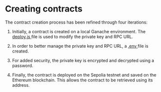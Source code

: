 # Creating contracts

The contract creation process has been refined through four iterations:

1. Initially, a contract is created on a local Ganache environment. The [deploy.js ](https://github.com/karim-mttk/smart-contracts-blockchain/blob/c8b4ce89160ca4ff55ea08a5e5dda775e6df31c8/deploy.js) file is used to modify the private key and RPC URL.

2. In order to better manage the private key and RPC URL, a [.env ](https://github.com/karim-mttk/smart-contracts-blockchain/blob/512f8e79bad29d66fd04abb521fc1406f656bad9/.env) file is created.

3. For added security, the private key is encrypted and decrypted using a password.

4. Finally, the contract is deployed on the Sepolia testnet and saved on the Ethereum blockchain. This allows the contract to be retrieved using its address.
